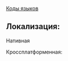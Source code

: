[Коды языков](https://en.wikipedia.org/wiki/List_of_ISO_639-2_codes)

## Локализация:

Нативная

Кроссплатформенная: